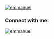 <p align="left"> <a href="https://github.com/ryo-ma/github-profile-trophy"><img src="https://github-profile-trophy.vercel.app/?username=emmanuel" alt="emmanuel" /></a> </p>

<h3 align="left">Connect with me:</h3>
<p align="left">
</p>

<p><img align="center" src="https://github-readme-stats.vercel.app/api/top-langs?username=emmanuel&show_icons=true&locale=en&layout=compact" alt="emmanuel" /></p>


